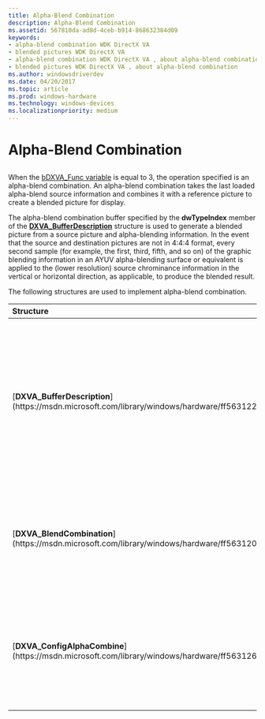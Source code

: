 ```yaml
---
title: Alpha-Blend Combination
description: Alpha-Blend Combination
ms.assetid: 567810da-ad8d-4ceb-b914-868632384d09
keywords:
- alpha-blend combination WDK DirectX VA
- blended pictures WDK DirectX VA
- alpha-blend combination WDK DirectX VA , about alpha-blend combination
- blended pictures WDK DirectX VA , about alpha-blend combination
ms.author: windowsdriverdev
ms.date: 04/20/2017
ms.topic: article
ms.prod: windows-hardware
ms.technology: windows-devices
ms.localizationpriority: medium
---
```


# Alpha-Blend Combination


## <span id="ddk_alpha_blend_combination_gg"></span><span id="DDK_ALPHA_BLEND_COMBINATION_GG"></span>


When the [bDXVA\_Func variable](bdxva-func-variable.md) is equal to 3, the operation specified is an alpha-blend combination. An alpha-blend combination takes the last loaded alpha-blend source information and combines it with a reference picture to create a blended picture for display.

The alpha-blend combination buffer specified by the **dwTypeIndex** member of the [**DXVA\_BufferDescription**](https://msdn.microsoft.com/library/windows/hardware/ff563122) structure is used to generate a blended picture from a source picture and alpha-blending information. In the event that the source and destination pictures are not in 4:4:4 format, every second sample (for example, the first, third, fifth, and so on) of the graphic blending information in an AYUV alpha-blending surface or equivalent is applied to the (lower resolution) source chrominance information in the vertical or horizontal direction, as applicable, to produce the blended result.

The following structures are used to implement alpha-blend combination.

<table>
<colgroup>
<col width="50%" />
<col width="50%" />
</colgroup>
<thead>
<tr class="header">
<th align="left">Structure</th>
<th align="left">Description</th>
</tr>
</thead>
<tbody>
<tr class="odd">
<td align="left"><p>[<strong>DXVA_BufferDescription</strong>](https://msdn.microsoft.com/library/windows/hardware/ff563122)</p></td>
<td align="left"><p>Specifies the alpha-blend combination buffer to be used. This buffer governs the generation of a blended picture from a source picture and alpha-blending information.</p></td>
</tr>
<tr class="even">
<td align="left"><p>[<strong>DXVA_BlendCombination</strong>](https://msdn.microsoft.com/library/windows/hardware/ff563120)</p></td>
<td align="left"><p>Specifies how a blended picture is generated from an alpha-blend combination buffer.</p></td>
</tr>
<tr class="odd">
<td align="left"><p>[<strong>DXVA_ConfigAlphaCombine</strong>](https://msdn.microsoft.com/library/windows/hardware/ff563126)</p></td>
<td align="left"><p>Establishes the configuration for how alpha-blending combination operations are to be performed.</p></td>
</tr>
</tbody>
</table>

 

 

 





